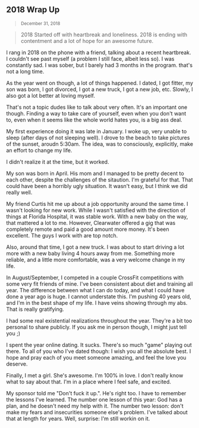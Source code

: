<div class="col-md-12">

## 2018 Wrap Up
> <small class="text-muted">December 31, 2018</small>

> 2018 Started off with heartbreak and loneliness. 2018 is ending with contentment and a lot of hope for an awesome future.

I rang in 2018 on the phone with a friend, talking about a recent heartbreak. I couldn't see past myself (a problem I still face, albeit less so). I was constantly sad. I was sober, but I barely had 3 months in the program. that's not a long time.

As the year went on though, a lot of things happened. I dated, I got fitter, my son was born, I got divorced, I got a new truck, I got a new job, etc. Slowly, I also got a lot better at loving myself.

That's not a topic dudes like to talk about very often. It's an important one though. Finding a way to take care of yourself, even when you don't want to, even when it seems like the whole world hates you, is a big ass deal.

My first experience doing it was late in January. I woke up, very unable to sleep (after days of not sleeping well). I drove to the beach to take pictures of the sunset, aroudn 5:30am. The idea, was to consciously, explicitly, make an effort to change my life.

I didn't realize it at the time, but it worked.

My son was born in April. His mom and I managed to be pretty decent to each other, despite the challenges of the sitaution. I'm grateful for that. That could have been a horribly ugly situation. It wasn't easy, but I think we did really well.

My friend Curtis hit me up about a job opportunity around the same time. I wasn't looking for new work. While I wasn't satisfied with the direction of things at Florida Hospital, it was stable work. With a new baby on the way, that mattered a lot to me. However, Clearwater offered a gig that was completely remote and paid a good amount more money. It's been excellent. The guys I work with are top notch.

Also, around that time, I got a new truck. I was about to start driving a lot more with a new baby living 4 hours away from me. Something more reliable, and a little more comfortable, was a very welcome change in my life.

In August/September, I competed in a couple CrossFit competitions with some very fit friends of mine. I've been consistent about diet and training all year. The difference between what I can do today, and what I could have done a year ago is huge. I cannot understate this. I'm pushing 40 years old, and I'm in the best shape of my life. I have veins showing through my abs. That is really gratifying.

I had some real existential realizations throughout the year. They're a bit too personal to share publicly. If you ask me in person though, I might just tell you ;)

I spent the year online dating. It sucks. There's so much "game" playing out there. To all of you who I've dated though: I wish you all the absolute best. I hope and pray each of you meet someone amazing, and feel the love you deserve.

Finally, I met a girl. She's awesome. I'm 100% in love. I don't really know what to say about that. I'm in a place where I feel safe, and excited.

My sponsor told me "Don't fuck it up.". He's right too. I have to remember the lessons I've learned. The number one lesson of this year: God has a plan, and he doesn't need my help with it. The number two lesson: don't make my fears and insecurities someone else's problem. I've talked about that at length for years. Well, surprise: I'm still workin on it.
</div>
